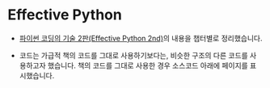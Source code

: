 # Effective Python


- [파이썬 코딩의 기술 2판(Effective Python 2nd)](http://www.kyobobook.co.kr/product/detailViewKor.laf?ejkGb=KOR&mallGb=KOR&barcode=9791165213190&orderClick=LAG&Kc=)의 내용을 챕터별로 정리했습니다.

- 코드는 가급적 책의 코드를 그대로 사용하기보다는, 비슷한 구조의 다른 코드를 사용하고자 했습니다. 책의 코드를 그대로 사용한 경우 소스코드 아래에 페이지를 표시했습니다.

